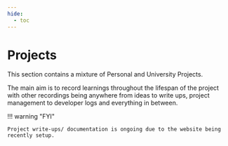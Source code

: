 ```yaml
---
hide:
  - toc
---
```

# Projects

This section contains a mixture of Personal and University Projects.

The main aim is to record learnings throughout the lifespan of the project with other recordings being anywhere from ideas to write ups, project management to developer logs and everything in between.

!!! warning  "FYI"

    Project write-ups/ documentation is ongoing due to the website being recently setup. 